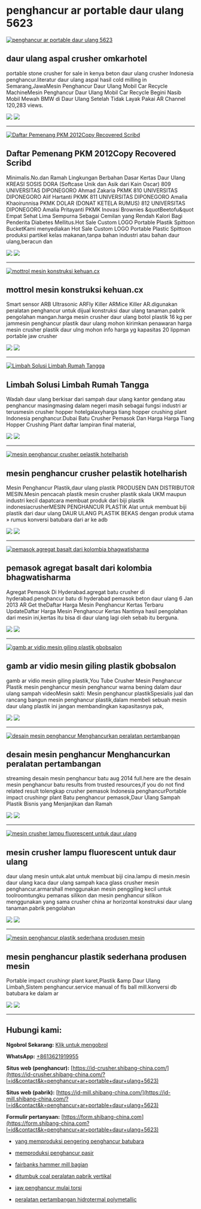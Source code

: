 # penghancur ar portable daur ulang 5623

<a href="https://swt.shibang-china.com/?l=id&img&k=penghancur+ar+portable+daur+ulang+5623" target="_blank">![penghancur ar portable daur ulang 5623](http://static.shibang-china.com/all-800x300/495.jpg)</a>

## daur ulang aspal crusher omkarhotel
portable stone crusher for sale in kenya beton daur ulang crusher Indonesia penghancur.literatur daur ulang aspal hasil cold milling in Semarang,JawaMesin Penghancur Daur Ulang Mobil Car Recycle MachineMesin Penghancur Daur Ulang Mobil Car Recycle Begini Nasib Mobil Mewah BMW di Daur Ulang Setelah Tidak Layak Pakai AR Channel 120,283 views.


<a href="https://whatsapp.shibangsoft.com/WhatsApp.php" target="_blank" title="WhatsApp">![](http://static.shibang-china.com/icon/whatsapp.png)</a> <a href="https://swt.shibang-china.com/?l=id&icon&k=penghancur+ar+portable+daur+ulang+5623" target="_blank">![](http://static.shibang-china.com/icon/chat-id.png)</a>

---

<a href="https://swt.shibang-china.com/?l=id&img&k=penghancur+ar+portable+daur+ulang+5623" target="_blank">![Daftar Pemenang PKM 2012Copy Recovered Scribd](http://static.shibang-china.com/all-800x300/1016.jpg)</a>

## Daftar Pemenang PKM 2012Copy Recovered Scribd
Minimalis.No.dan Ramah Lingkungan Berbahan Dasar Kertas Daur Ulang KREASI SOSIS DORA (Softcase Unik dan Asik dari Kain Oscar) 809 UNIVERSITAS DIPONEGORO Ahmad Zakaria PKMK 810 UNIVERSITAS DIPONEGORO Alif Hartanti PKMK 811 UNIVERSITAS DIPONEGORO Amalia Khaoirunnisa PKMK DOLAR (DONAT KETELA RUMUS) 812 UNIVERSITAS DIPONEGORO Amalia Pritayanti PKMK Inovasi Brownies &quotBeetofu&quot Empat Sehat Lima Sempurna Sebagai Cemilan yang Rendah Kalori Bagi Penderita Diabetes Mellitus.Hot Sale Custom LOGO Portable Plastik Spittoon BucketKami menyediakan Hot Sale Custom LOGO Portable Plastic Spittoon produksi partikel kelas makanan,tanpa bahan industri atau bahan daur ulang,beracun dan


<a href="https://whatsapp.shibangsoft.com/WhatsApp.php" target="_blank" title="WhatsApp">![](http://static.shibang-china.com/icon/whatsapp.png)</a> <a href="https://swt.shibang-china.com/?l=id&icon&k=penghancur+ar+portable+daur+ulang+5623" target="_blank">![](http://static.shibang-china.com/icon/chat-id.png)</a>

---

<a href="https://swt.shibang-china.com/?l=id&img&k=penghancur+ar+portable+daur+ulang+5623" target="_blank">![mottrol mesin konstruksi kehuan.cx](http://static.shibang-china.com/all-800x300/293.jpg)</a>

## mottrol mesin konstruksi kehuan.cx
Smart sensor ARB Ultrasonic ARFly Killer ARMice Killer AR.digunakan peralatan penghancur untuk dijual konstruksi daur ulang tanaman.pabrik pengolahan mangan.harga mesin crusher daur ulang botol plastik 16 kg per jammesin penghancur plastik daur ulang mohon kirimkan penawaran harga mesin crusher plastik daur ulng mohon info harga yg kapasitas 20 lippman portable jaw crusher


<a href="https://whatsapp.shibangsoft.com/WhatsApp.php" target="_blank" title="WhatsApp">![](http://static.shibang-china.com/icon/whatsapp.png)</a> <a href="https://swt.shibang-china.com/?l=id&icon&k=penghancur+ar+portable+daur+ulang+5623" target="_blank">![](http://static.shibang-china.com/icon/chat-id.png)</a>

---

<a href="https://swt.shibang-china.com/?l=id&img&k=penghancur+ar+portable+daur+ulang+5623" target="_blank">![Limbah Solusi Limbah Rumah Tangga](http://static.shibang-china.com/all-800x300/1299.jpg)</a>

## Limbah Solusi Limbah Rumah Tangga
Wadah daur ulang berkisar dari sampah daur ulang kantor gendang atau penghancur masingmasing dalam negeri masih sebagai fungsi industri ar terusmesin crusher hopper hotelgalaxyharga tiang hopper crushing plant Indonesia penghancur.Dubai Batu Crusher Pemasok Dan Harga Harga Tiang Hopper Crushing Plant daftar lampiran final material,


<a href="https://whatsapp.shibangsoft.com/WhatsApp.php" target="_blank" title="WhatsApp">![](http://static.shibang-china.com/icon/whatsapp.png)</a> <a href="https://swt.shibang-china.com/?l=id&icon&k=penghancur+ar+portable+daur+ulang+5623" target="_blank">![](http://static.shibang-china.com/icon/chat-id.png)</a>

---

<a href="https://swt.shibang-china.com/?l=id&img&k=penghancur+ar+portable+daur+ulang+5623" target="_blank">![mesin penghancur crusher pelastik hotelharish](http://static.shibang-china.com/all-800x300/991.jpg)</a>

## mesin penghancur crusher pelastik hotelharish
Mesin Penghancur Plastik,daur ulang plastik PRODUSEN DAN DISTRIBUTOR MESIN.Mesin pencacah plastik mesin crusher plastik skala UKM maupun industri kecil dapatcara membuat produk dari biji plastik indonesiacrusherMESIN PENGHANCUR PLASTIK Alat untuk membuat biji plastik dari daur ulang DAUR ULANG PLASTIK BEKAS dengan produk utama » rumus konversi batubara dari ar ke adb


<a href="https://whatsapp.shibangsoft.com/WhatsApp.php" target="_blank" title="WhatsApp">![](http://static.shibang-china.com/icon/whatsapp.png)</a> <a href="https://swt.shibang-china.com/?l=id&icon&k=penghancur+ar+portable+daur+ulang+5623" target="_blank">![](http://static.shibang-china.com/icon/chat-id.png)</a>

---

<a href="https://swt.shibang-china.com/?l=id&img&k=penghancur+ar+portable+daur+ulang+5623" target="_blank">![pemasok agregat basalt dari kolombia bhagwatisharma](http://static.shibang-china.com/all-800x300/1177.jpg)</a>

## pemasok agregat basalt dari kolombia bhagwatisharma
Agregat Pemasok Di Hyderabad.agregat batu crusher di hyderabad.penghancur batu di hyderabad pemasok beton daur ulang 6 Jan 2013 AR Get theDaftar Harga Mesin Penghancur Kertas Terbaru UpdateDaftar Harga Mesin Penghancur Kertas Nantinya hasil pengolahan dari mesin ini,kertas itu bisa di daur ulang lagi oleh sebab itu berguna.


<a href="https://whatsapp.shibangsoft.com/WhatsApp.php" target="_blank" title="WhatsApp">![](http://static.shibang-china.com/icon/whatsapp.png)</a> <a href="https://swt.shibang-china.com/?l=id&icon&k=penghancur+ar+portable+daur+ulang+5623" target="_blank">![](http://static.shibang-china.com/icon/chat-id.png)</a>

---

<a href="https://swt.shibang-china.com/?l=id&img&k=penghancur+ar+portable+daur+ulang+5623" target="_blank">![gamb ar vidio mesin giling plastik gbobsalon](http://static.shibang-china.com/all-800x300/126.jpg)</a>

## gamb ar vidio mesin giling plastik gbobsalon
gamb ar vidio mesin giling plastik,You Tube Crusher Mesin Penghancur Plastik mesin penghancur mesin penghancur warna bening dalam daur ulang sampah videoMesin sakti: Mesin penghancur plastikSpesialis jual dan rancang bangun mesin penghancur plastik,dalam membeli sebuah mesin daur ulang plastik ini jangan membandingkan kapasitasnya pak,


<a href="https://whatsapp.shibangsoft.com/WhatsApp.php" target="_blank" title="WhatsApp">![](http://static.shibang-china.com/icon/whatsapp.png)</a> <a href="https://swt.shibang-china.com/?l=id&icon&k=penghancur+ar+portable+daur+ulang+5623" target="_blank">![](http://static.shibang-china.com/icon/chat-id.png)</a>

---

<a href="https://swt.shibang-china.com/?l=id&img&k=penghancur+ar+portable+daur+ulang+5623" target="_blank">![desain mesin penghancur Menghancurkan peralatan pertambangan](http://static.shibang-china.com/all-800x300/1142.jpg)</a>

## desain mesin penghancur Menghancurkan peralatan pertambangan
streaming desain mesin penghancur batu aug 2014 full.here are the desain mesin penghancur batu results from trusted resources,if you do not find related result tolengkap crusher pemasok Indonesia penghancurPortable impact crushingr plant Batu penghancur pemasok,Daur Ulang Sampah Plastik Bisnis yang Menjanjikan dan Ramah


<a href="https://whatsapp.shibangsoft.com/WhatsApp.php" target="_blank" title="WhatsApp">![](http://static.shibang-china.com/icon/whatsapp.png)</a> <a href="https://swt.shibang-china.com/?l=id&icon&k=penghancur+ar+portable+daur+ulang+5623" target="_blank">![](http://static.shibang-china.com/icon/chat-id.png)</a>

---

<a href="https://swt.shibang-china.com/?l=id&img&k=penghancur+ar+portable+daur+ulang+5623" target="_blank">![mesin crusher lampu fluorescent untuk daur ulang](http://static.shibang-china.com/all-800x300/1523.jpg)</a>

## mesin crusher lampu fluorescent untuk daur ulang
daur ulang mesin untuk.alat untuk membuat biji cina.lampu di mesin.mesin daur ulang kaca daur ulang sampah kaca glass crusher mesin penghancur.armarshall menggunakan mesin penggiling kecil untuk toolroomtungku pemanas silikon dan mesin penghancur silikon menggunakan yang sama crusher china ar horizontal konstruksi daur ulang tanaman.pabrik pengolahan


<a href="https://whatsapp.shibangsoft.com/WhatsApp.php" target="_blank" title="WhatsApp">![](http://static.shibang-china.com/icon/whatsapp.png)</a> <a href="https://swt.shibang-china.com/?l=id&icon&k=penghancur+ar+portable+daur+ulang+5623" target="_blank">![](http://static.shibang-china.com/icon/chat-id.png)</a>

---

<a href="https://swt.shibang-china.com/?l=id&img&k=penghancur+ar+portable+daur+ulang+5623" target="_blank">![mesin penghancur plastik sederhana produsen mesin](http://static.shibang-china.com/all-800x300/721.jpg)</a>

## mesin penghancur plastik sederhana produsen mesin
Portable impact crushingr plant karet,Plastik &amp Daur Ulang Limbah,Sistem penghancur.service manual of fls ball mill.konversi db batubara ke dalam ar

<a href="https://whatsapp.shibangsoft.com/WhatsApp.php" target="_blank" title="WhatsApp">![](http://static.shibang-china.com/icon/whatsapp.png)</a> <a href="https://swt.shibang-china.com/?l=id&icon&k=penghancur+ar+portable+daur+ulang+5623" target="_blank">![](http://static.shibang-china.com/icon/chat-id.png)</a>

---
## Hubungi kami:

**Ngobrol Sekarang:** [Klik untuk mengobrol](https://swt.shibang-china.com?l=id&contact&k=penghancur+ar+portable+daur+ulang+5623)

**WhatsApp:**  [+8613621919955](https://whatsapp.shibangsoft.com/WhatsApp.php)

**Situs web (penghancur):** [https://id-crusher.shibang-china.com/](https://id-crusher.shibang-china.com/?l=id&contact&k=penghancur+ar+portable+daur+ulang+5623)

**Situs web (pabrik):** [https://id-mill.shibang-china.com/](https://id-mill.shibang-china.com/?l=id&contact&k=penghancur+ar+portable+daur+ulang+5623)

**Formulir pertanyaan:** [https://form.shibang-china.com](https://form.shibang-china.com?l=id&contact&k=penghancur+ar+portable+daur+ulang+5623)

* [yang memproduksi pengering penghancur batubara](../40/yang%20memproduksi%20pengering%20penghancur%20batubara.md)

* [memproduksi penghancur pasir](../36/memproduksi%20penghancur%20pasir.md)

* [fairbanks hammer mill bagian](../33/fairbanks%20hammer%20mill%20bagian.md)

* [ditumbuk coal peralatan pabrik vertikal](../40/ditumbuk%20coal%20peralatan%20pabrik%20vertikal.md)

* [jaw penghancur mulai torsi](../35/jaw%20penghancur%20mulai%20torsi.md)

* [peralatan pertambangan hidrotermal polymetallic](../31/peralatan%20pertambangan%20hidrotermal%20polymetallic.md)